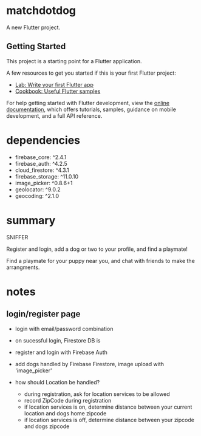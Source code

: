 # matchdotdog

A new Flutter project.

## Getting Started

This project is a starting point for a Flutter application.

A few resources to get you started if this is your first Flutter project:

- [Lab: Write your first Flutter app](https://docs.flutter.dev/get-started/codelab)
- [Cookbook: Useful Flutter samples](https://docs.flutter.dev/cookbook)

For help getting started with Flutter development, view the
[online documentation](https://docs.flutter.dev/), which offers tutorials,
samples, guidance on mobile development, and a full API reference.

# dependencies

- firebase_core: ^2.4.1
- firebase_auth: ^4.2.5
- cloud_firestore: ^4.3.1
- firebase_storage: ^11.0.10
- image_picker: ^0.8.6+1
- geolocator: ^9.0.2
- geocoding: ^2.1.0

# summary

SNIFFER

Register and login, add a dog or two to your profile, and find a playmate!

Find a playmate for your puppy near you, and chat with friends to make the arrangments.

# notes

## login/register page

- login with email/password combination
- on sucessful login, Firestore DB is

- register and login with Firebase Auth
- add dogs handled by Firebase Firestore, image upload with 'image_picker'
- how should Location be handled?
  - during registration, ask for location services to be allowed
  - record ZipCode during registration
  - if location services is on, determine distance between your current location and dogs home zipcode
  - if location services is off, determine distance between your zipcode and dogs zipcode
